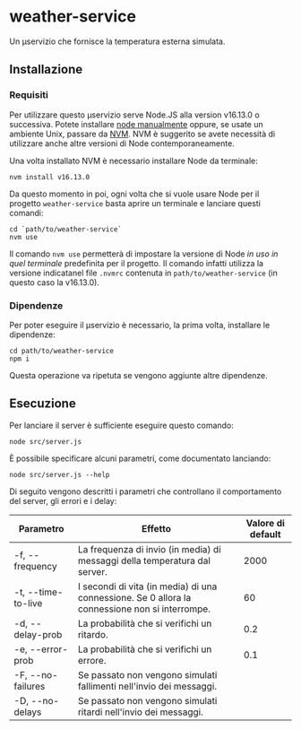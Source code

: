 # weather-service

Un μservizio che fornisce la temperatura esterna simulata.

## Installazione

### Requisiti

Per utilizzare questo μservizio serve Node.JS alla version v16.13.0 o successiva.
Potete installare [node manualmente](https://nodejs.org/en/download) oppure, se usate un ambiente Unix, passare
da [NVM](https://github.com/nvm-sh/nvm#install--update-script). NVM è suggerito se avete necessità di utilizzare anche
altre versioni di Node contemporaneamente.

Una volta installato NVM è necessario installare Node da terminale:

```shell
nvm install v16.13.0
```

Da questo momento in poi, ogni volta che si vuole usare Node per il progetto `weather-service` basta aprire un terminale
e lanciare questi comandi:

```shell
cd `path/to/weather-service`
nvm use
```

Il comando `nvm use` permetterà di impostare la versione di Node _in uso in quel terminale_ predefinita per il progetto.
Il comando infatti utilizza la versione indicatanel file `.nvmrc` contenuta in `path/to/weather-service` (in questo caso
la v16.13.0).

### Dipendenze

Per poter eseguire il μservizio è necessario, la prima volta, installare le dipendenze:

```shell
cd path/to/weather-service
npm i
```

Questa operazione va ripetuta se vengono aggiunte altre dipendenze.

## Esecuzione

Per lanciare il server è sufficiente eseguire questo comando:

```shell
node src/server.js
```

È possibile specificare alcuni parametri, come documentato lanciando:

```shell
node src/server.js --help
```

Di seguito vengono descritti i parametri che controllano il comportamento del server, gli errori e i delay:

| Parametro               | Effetto                                                                                        | Valore di default |
|-------------------------|------------------------------------------------------------------------------------------------|-------------------|
| -f, --frequency <ms>    | La frequenza di invio (in media) di messaggi della temperatura dal server.                     | 2000              |
| -t, --time-to-live <s>  | I secondi di vita (in media) di una connessione. Se 0 allora la connessione non si interrompe. | 60                |
| -d, --delay-prob <prob> | La probabilità che si verifichi un ritardo.                                                    | 0.2               |
| -e, --error-prob <prob> | La probabilità che si verifichi un errore.                                                     | 0.1               |
| -F, --no-failures       | Se passato non vengono simulati fallimenti nell'invio dei messaggi.                            |                   |
| -D, --no-delays         | Se passato non vengono simulati ritardi nell'invio dei messaggi.                               |                   |


